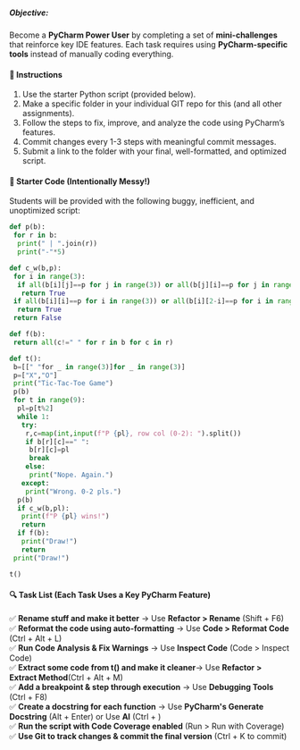 ##### **Objective:**

Become a **PyCharm Power User** by completing a set of **mini-challenges** that reinforce key IDE features. Each task requires using **PyCharm-specific tools** instead of manually coding everything.

#### **📜 Instructions**

1. Use the starter Python script (provided below).
2. Make a specific folder in your individual GIT repo for this (and all other assignments).
3. Follow the steps to fix, improve, and analyze the code using PyCharm’s features.
4. Commit changes every 1-3 steps with meaningful commit messages.
5. Submit a link to the folder with your final, well-formatted, and optimized script.

#### **🐍 Starter Code (Intentionally Messy!)**

Students will be provided with the following buggy, inefficient, and unoptimized script:

```python
def p(b):
 for r in b:
  print(" | ".join(r))
  print("-"*5)

def c_w(b,p):
 for i in range(3):
  if all(b[i][j]==p for j in range(3)) or all(b[j][i]==p for j in range(3)):
   return True
 if all(b[i][i]==p for i in range(3)) or all(b[i][2-i]==p for i in range(3)):
  return True
 return False

def f(b):
 return all(c!=" " for r in b for c in r)

def t():
 b=[[" "for _ in range(3)]for _ in range(3)]
 p=["X","O"]
 print("Tic-Tac-Toe Game")
 p(b)
 for t in range(9):
  pl=p[t%2]
  while 1:
   try:
    r,c=map(int,input(f"P {pl}, row col (0-2): ").split())
    if b[r][c]==" ":
     b[r][c]=pl
     break
    else:
     print("Nope. Again.")
   except:
    print("Wrong. 0-2 pls.")
  p(b)
  if c_w(b,pl):
   print(f"P {pl} wins!")
   return
  if f(b):
   print("Draw!")
   return
 print("Draw!")

t() 
```

#### **🔍 Task List (Each Task Uses a Key PyCharm Feature)**

✅ **Rename stuff and make it better** → Use **Refactor > Rename** (Shift + F6)<br>
✅ **Reformat the code using auto-formatting** → Use **Code > Reformat Code** (Ctrl + Alt + L)<br>
✅ **Run Code Analysis & Fix Warnings** → Use **Inspect Code** (Code > Inspect Code)<br>
✅ **Extract some code from t() and make it cleaner**→ Use **Refactor > Extract Method**(Ctrl + Alt + M)<br>
✅ **Add a breakpoint & step through execution** → Use **Debugging Tools** (Ctrl + F8)<br>
✅ **Create a docstring for each function** → Use **PyCharm's Generate Docstring** (Alt + Enter) or Use **AI** (Ctrl + \)<br>
✅ **Run the script with Code Coverage enabled** (Run > Run with Coverage)<br>
✅ **Use Git to track changes & commit the final version** (Ctrl + K to commit)<br>